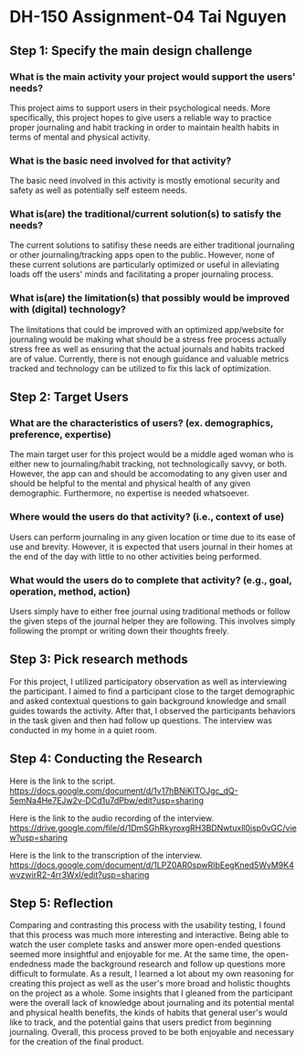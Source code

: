 # DH-150 Assignment-04 Tai Nguyen

## Step 1: Specify the main design challenge
### What is the main activity your project would support the users’ needs?
This project aims to support users in their psychological needs. More specifically, this project hopes to give users a reliable way to practice proper journaling and habit tracking in order to maintain health habits in terms of mental and physical activity. 
### What is the basic need involved for that activity?
The basic need involved in this activity is mostly emotional security and safety as well as potentially self esteem needs. 
### What is(are) the traditional/current solution(s) to satisfy the needs?
The current solutions to satifisy these needs are either traditional journaling or other journaling/tracking apps open to the public. However, none of these current solutions are particularly optimized or useful in alleviating loads off the users' minds and facilitating a proper journaling process. 
### What is(are) the limitation(s) that possibly would be improved with (digital) technology?
The limitations that could be improved with an optimized app/website for journaling would be making what should be a stress free process actually stress free as well as ensuring that the actual journals and habits tracked are of value. Currently, there is not enough guidance and valuable metrics tracked and technology can be utilized to fix this lack of optimization.
## Step 2: Target Users
### What are the characteristics of users? (ex. demographics, preference, expertise)
The main target user for this project would be a middle aged woman who is either new to journaling/habit tracking, not technologically savvy, or both. However, the app can and should be accomodating to any given user and should be helpful to the mental and physical health of any given demographic. Furthermore, no expertise is needed whatsoever.
### Where would the users do that activity? (i.e., context of use)
Users can perform journaling in any given location or time due to its ease of use and brevity. However, it is expected that users journal in their homes at the end of the day with little to no other activities being performed. 
### What would the users do to complete that activity? (e.g., goal, operation, method, action)
Users simply have to either free journal using traditional methods or follow the given steps of the journal helper they are following. This involves simply following the prompt or writing down their thoughts freely. 
## Step 3: Pick research methods
For this project, I utilized participatory observation as well as interviewing the participant. I aimed to find a participant close to the target demographic and asked contextual questions to gain background knowledge and small guides towards the activity. After that, I observed the participants behaviors in the task given and then had follow up questions. The interview was conducted in my home in a quiet room. 
## Step 4: Conducting the Research
Here is the link to the script.
https://docs.google.com/document/d/1v17hBNiKITOJgc_dQ-5emNa4He7EJw2v-DCd1u7dPbw/edit?usp=sharing


Here is the link to the audio recording of the interview.
https://drive.google.com/file/d/1DmSGhRkyroxgRH3BDNwtuxll0jsp0vGC/view?usp=sharing

Here is the link to the transcription of the interview. 
https://docs.google.com/document/d/1LPZ0AR0spwRIbEegKned5WvM9K4wvzwirR2-4rr3WxI/edit?usp=sharing

## Step 5: Reflection
Comparing and contrasting this process with the usability testing, I found that this process was much more interesting and interactive. Being able to watch the user complete tasks and answer more open-ended questions seemed more insightful and enjoyable for me. At the same time, the open-endedness made the background research and follow up questions more difficult to formulate. As a result, I learned a lot about my own reasoning for creating this project as well as the user's more broad and holistic thoughts on the project as a whole. Some insights that I gleaned from the participant were the overall lack of knowledge about journaling and its potential mental and physical health benefits, the kinds of habits that general user's would like to track, and the potential gains that users predict from beginning journaling. Overall, this process proved to be both enjoyable and necessary for the creation of the final product. 
